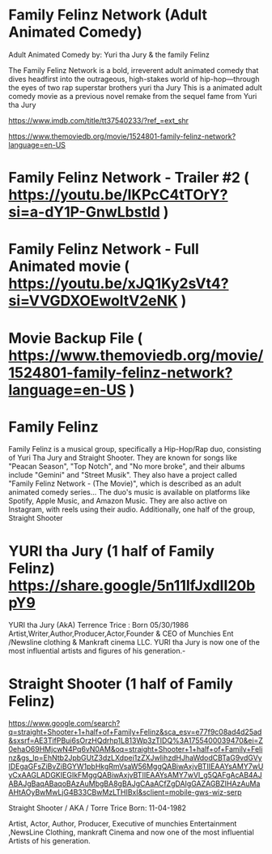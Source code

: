 # Family Felinz Network (Adult Animated Comedy)

Adult Animated Comedy by: Yuri tha Jury & the family Felinz 

The Family Felinz Network is a bold, irreverent adult animated comedy that dives headfirst into the outrageous, high-stakes world of hip-hop—through the eyes of two rap superstar brothers yuri tha Jury
This is a animated adult comedy movie as a previous novel remake from the sequel fame from Yuri tha Jury

https://www.imdb.com/title/tt37540233/?ref_=ext_shr

https://www.themoviedb.org/movie/1524801-family-felinz-network?language=en-US

# Family Felinz Network - Trailer #2 ( https://youtu.be/IKPcC4tTOrY?si=a-dY1P-GnwLbstld )

# Family Felinz Network - Full Animated movie ( https://youtu.be/xJQ1Ky2sVt4?si=VVGDXOEwoltV2eNK )

# Movie Backup File ( https://www.themoviedb.org/movie/1524801-family-felinz-network?language=en-US )

# Family Felinz

Family Felinz is a musical group, specifically a Hip-Hop/Rap duo, consisting of Yuri Tha Jury and Straight Shooter. They are known for songs like "Peacan Season", "Top Notch", and "No more broke", and their albums include "Gemini" and "Street Musik". They also have a project called "Family Felinz Network - (The Movie)", which is described as an adult animated comedy series...
The duo's music is available on platforms like Spotify, Apple Music, and Amazon Music. They are also active on Instagram, with reels using their audio. Additionally, one half of the group, Straight Shooter

# YURI tha Jury    (1 half of Family Felinz)    https://share.google/5n11lfJxdII20bpY9

YURI tha Jury (AkA) Terrence Trice : Born 05/30/1986
Artist,Writer,Author,Producer,Actor,Founder & CEO of Munchies Ent /Newsline clothing & Mankraft cinema LLC. YURI tha Jury is now one of the most influential artists and figures of his generation.- 

# Straight Shooter (1 half of Family Felinz)  
https://www.google.com/search?q=straight+Shooter+1+half+of+Family+Felinz&sca_esv=e77f9c08ad4d25ad&sxsrf=AE3TifPBui6sOrzHQdrhp1L813Wp3zTIDQ%3A1755400039470&ei=Z0ehaO69HMjcwN4Pq6vN0AM&oq=straight+Shooter+1+half+of+Family+Felinz&gs_lp=EhNtb2JpbGUtZ3dzLXdpei1zZXJwIihzdHJhaWdodCBTaG9vdGVyIDEgaGFsZiBvZiBGYW1pbHkgRmVsaW56MggQABiwAxjvBTIIEAAYsAMY7wUyCxAAGLADGKIEGIkFMggQABiwAxjvBTIIEAAYsAMY7wVI_g5QAFgAcAB4AJABAJgBaqABaqoBAzAuMbgBA8gBAJgCAaACfZgDAIgGAZAGBZIHAzAuMaAHtAOyBwMwLjG4B33CBwMzLTHIBxI&sclient=mobile-gws-wiz-serp

Straight Shooter / AKA / Torre Trice Born: 11-04-1982

Artist, Actor, Author, Producer, Executive of munchies Entertainment ,NewsLine Clothing, mankraft Cinema and now one of the most influential Artists of his generation.
